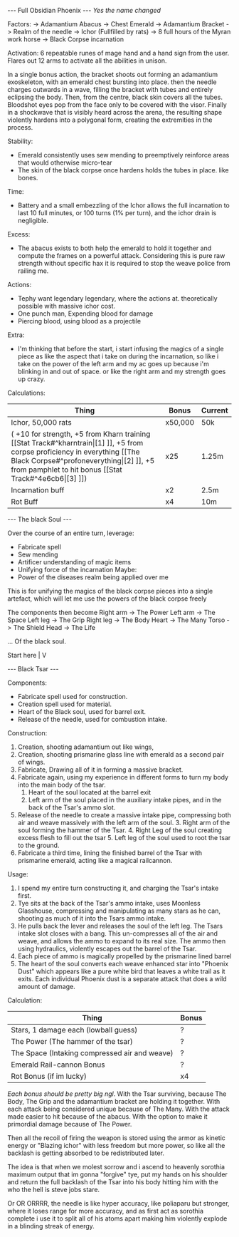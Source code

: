 
--- Full Obsidian Phoenix ---
*Yes the name changed*

Factors:
-> Adamantium Abacus
-> Chest Emerald 
-> Adamantium Bracket 
-> Realm of the needle
-> Ichor (Fullfilled by rats)
-> 8 full hours of the Myran work horse
-> Black Corpse incarnation

Activation: 6 repeatable runes of mage hand and a hand sign from the user. Flares out 12 arms to activate all the abilities in unison. 

In a single bonus action, the bracket shoots out forming an adamantium exoskeleton, with an emerald chest bursting into place. then the needle charges outwards in a wave, filling the bracket with tubes and entirely eclipsing the body. Then, from the centre, black skin covers all the tubes. Bloodshot eyes pop from the face only to be covered with the visor. Finally in a shockwave that is visibly heard across the arena, the resulting shape violently hardens into a polygonal form, creating the extremities in the process.

Stability:
- Emerald consistently uses sew mending to preemptively reinforce areas that would otherwise micro-tear
- The skin of the black corpse once hardens holds the tubes in place. like bones.

Time:
- Battery and a small embezzling of the Ichor allows the full incarnation to last 10 full minutes, or 100 turns (1% per turn), and the ichor drain is negligible.

Excess:
- The abacus exists to both help the emerald to hold it together and compute the frames on a powerful attack. Considering this is pure raw strength without specific hax it is required to stop the weave police from railing me.

Actions: 
- Tephy want legendary legendary, where the actions at. theoretically possible with massive ichor cost.
- One punch man, Expending blood for damage
- Piercing blood, using blood as a projectile

Extra:
- I'm thinking that before the start, i start infusing the magics of a single piece as like the aspect that i take on during the incarnation, so like i take on the power of the left arm and my ac goes up because i'm blinking in and out of space. or like the right arm and my strength goes up crazy.

Calculations:

| Thing                                                                                                                                                                                                                           | Bonus   | Current |
| ------------------------------------------------------------------------------------------------------------------------------------------------------------------------------------------------------------------------------- | ------- | ------- |
| Ichor, 50,000 rats                                                                                                                                                                                                              | x50,000 | 50k     |
| ( +10 for strength, +5 from Kharn training [[Stat Track#^kharntrain\|[1] ]], +5 from corpse proficiency in everything [[The Black Corpse#^profoneverything\|[2] ]], +5 from pamphlet to hit bonus [[Stat Track#^4e6cb6\|[3] ]]) | x25     | 1.25m   |
| Incarnation buff                                                                                                                                                                                                                | x2      | 2.5m    |
| Rot Buff                                                                                                                                                                                                                        | x4      | 10m     |





--- The black Soul ---

Over the course of an entire turn, leverage: 
- Fabricate spell
- Sew mending
- Artificer understanding of magic items
- Unifying force of the incarnation
Maybe: 
- Power of the diseases realm being applied over me

This is for unifying the magics of the black corpse pieces into a single artefact, which will let me use the powers of the black corpse freely

The components then become
Right arm -> The Power
Left arm -> The Space
Left leg -> The Grip
Right leg -> The Body
Heart -> The Many
Torso -> The Shield
Head -> The Life

... Of the black soul.

Start here 
 |
V

--- Black Tsar ---

Components:
- Fabricate spell used for construction.
- Creation spell used for material.
- Heart of the Black soul, used for barrel exit.
- Release of the needle, used for combustion intake.

Construction:
1. Creation, shooting adamantium out like wings,
2. Creation, shooting prismarine glass line with emerald as a second pair of wings.
3. Fabricate, Drawing all of it in forming a massive bracket.
4. Fabricate again, using my experience in different forms to turn my body into the main body of the tsar.
	1. Heart of the soul located at the barrel exit
	2. Left arm of the soul placed in the auxiliary intake pipes, and in the back of the Tsar's ammo slot.
5. Release of the needle to create a massive intake pipe, compressing both air and weave massively with the left arm of the soul.
	3. Right arm of the soul forming the hammer of the Tsar.
	4. Right Leg of the soul creating excess flesh to fill out the tsar
	5. Left leg of the soul used to root the tsar to the ground.
6. Fabricate a third time, lining the finished barrel of the Tsar with prismarine emerald, acting like a magical railcannon.

Usage:
1. I spend my entire turn constructing it, and charging the Tsar's intake first.
2. Tye sits at the back of the Tsar's ammo intake, uses Moonless Glasshouse, compressing and manipulating as many stars as he can, shooting as much of it into the Tsars ammo intake.
3. He pulls back the lever and releases the soul of the left leg. The Tsars intake slot closes with a bang. This un-compresses all of the air and weave, and allows the ammo to expand to its real size. The ammo then using hydraulics, violently escapes out the barrel of the Tsar.
4. Each piece of ammo is magically propelled by the prismarine lined barrel
5. The heart of the soul converts each weave enhanced star into "Phoenix Dust" which appears like a pure white bird that leaves a white trail as it exits. Each individual Phoenix dust is a separate attack that does a wild amount of damage.

Calculation:

| Thing                                         | Bonus |
| --------------------------------------------- | ----- |
| Stars, 1 damage each (lowball guess)          | ?     |
| The Power (The hammer of the tsar)            | ?     |
| The Space (Intaking compressed air and weave) | ?     |
| Emerald Rail-cannon Bonus                     | ?     |
| Rot Bonus (if im lucky)                       | x4    |
*Each bonus should be pretty big ngl*.
With the Tsar surviving, because The Body, The Grip and the adamantium bracket are holding it together. 
With each attack being considered unique because of The Many. 
With the attack made easier to hit because of the abacus.
With the option to make it primordial damage because of The Power.

Then all the recoil of firing the weapon is stored using the armor as kinetic energy or "Blazing ichor" with less freedom but more power, so like all the backlash is getting absorbed to be redistributed later.







































The idea is that when we molest sorrow and i ascend to heavenly sorothia maximum output that im gonna "forgive" tye, put my hands on his shoulder and return the full backlash of the Tsar into his body hitting him with the who the hell is steve jobs stare.

Or OR ORRRR, the needle is like hyper accuracy, like poliaparu but stronger, where it loses range for more accuracy, and as first act as sorothia complete i use it to split all of his atoms apart making him violently explode in a blinding streak of energy.

